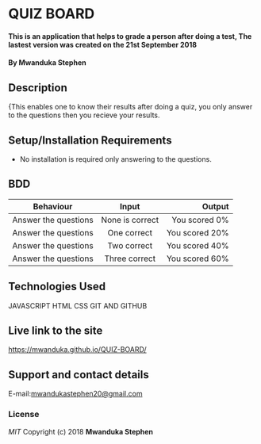 # QUIZ BOARD
#### This is an application that helps to grade a person after doing a test, The lastest version was created on the 21st September 2018
#### By **Mwanduka Stephen**
## Description
{This enables one to know their results after doing a quiz, you only answer to the questions then you recieve your results. 
## Setup/Installation Requirements
* No installation is required only answering to the questions.
## BDD
|Behaviour               |  Input          |Output        |
|------------------------|:---------------:|-------------:|
|Answer the questions    |None is correct  |You scored 0% |
|Answer the questions    |One correct      |You scored 20%|
|Answer the questions    | Two correct     |You scored 40%|
|Answer the questions    |Three correct    |You scored 60%|
## Technologies Used
JAVASCRIPT
HTML
CSS
GIT AND GITHUB
## Live link to the site
 https://mwanduka.github.io/QUIZ-BOARD/
## Support and contact details
E-mail:mwandukastephen20@gmail.com
### License
*MIT*
Copyright (c) 2018 **Mwanduka Stephen**

